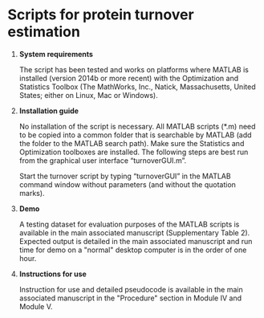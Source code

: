 # Scripts for protein turnover estimation

1. **System requirements**

	The script has been tested and works on platforms where MATLAB is installed (version 2014b or more recent) with the Optimization and Statistics Toolbox (The MathWorks, Inc., Natick, Massachusetts, United States; either on Linux, Mac or Windows).

2. **Installation guide**

	No installation of the script is necessary.
	All MATLAB scripts (*.m) need to be copied into a common folder that is searchable by MATLAB (add the folder to the MATLAB search path). Make sure the Statistics and Optimization toolboxes are installed. The following steps are best run from the graphical user interface “turnoverGUI.m”.

	Start the turnover script by typing “turnoverGUI” in the MATLAB command window without parameters (and without the quotation marks).

3. **Demo**

	A testing dataset for evaluation purposes of the MATLAB scripts is available in the main associated manuscript (Supplementary Table 2). Expected output is detailed in the main associated manuscript and run time for demo on a "normal" desktop computer is in the order of one hour.

4. **Instructions for use**

	Instruction for use and detailed pseudocode is available in the main associated manuscript in the "Procedure" section in Module IV and Module V.

